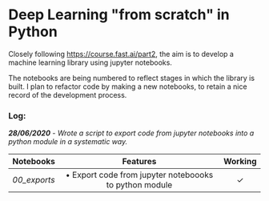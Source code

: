 # Deep Learning "from scratch" in Python
Closely following https://course.fast.ai/part2, the aim is to develop a machine learning library using jupyter notebooks.

The notebooks are being numbered to reflect stages in which the library is built. I plan to refactor code by making a new notebooks, to retain a nice record of the development process.

### Log:
*__28/06/2020__ - Wrote a script to export code from jupyter notebooks into a python module in a systematic way.*

|  Notebooks  |  Features  |  Working  |
|-------------|:----------:|:---------:|
| *00_exports*  |  • Export code from jupyter noteboooks to python module  |  ✓ |
